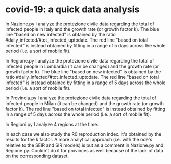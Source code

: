 # covid-19: a quick data analysis

In Nazione.py I analyze the protezione civile data regarding the total of infected people in Italy and the growth rate (or growth factor k). The blue line "based on new infected" is obtained by the ratio #daily_infected/#tot_infected_uptodate. The red line "based on total infected" is instead obtained by fitting in a range of 5 days across the whole period (i.e. a sort of mobile fit).

In Regione.py I analyze the protezione civile data regarding the total of infected people in Lombardia (it can be changed) and the growth rate (or growth factor k). The blue line "based on new infected" is obtained by the ratio #daily_infected/#tot_infected_uptodate. The red line "based on total infected" is instead obtained by fitting in a range of 5 days across the whole period (i.e. a sort of mobile fit).

In Provincia.py I analyze the protezione civile data regarding the total of infected people in Milan (it can be changed) and the growth rate (or growth factor k). The red line "based on total infected" is instead obtained by fitting in a range of 5 days across the whole period (i.e. a sort of mobile fit).

In Regioni.py I analyze 4 regions at the time.


In each case we also study the R0 reproduction index. It's obtained by the results for the k factor. A more analytical approach (i.e. with the ode's relative to the SEIR and SIR models) is put as a comment in Nazione.py and Regione.py. Couldn't do it for provinces as well because of the lack of data on the corresponding dataset. 
